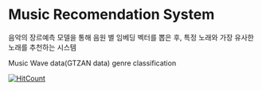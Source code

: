 # Music Recomendation System

음악의 장르예측 모델을 통해 음원 별 임베딩 벡터를 뽑은 후, 특정 노래와 가장 유사한 노래를 추천하는 시스템

Music Wave data(GTZAN data) genre classification

[![HitCount](http://hits.dwyl.com/Namsik-Yoon/Music_Recomandation_System.svg)](http://hits.dwyl.com/Namsik-Yoon/Music_Recomandation_System)
